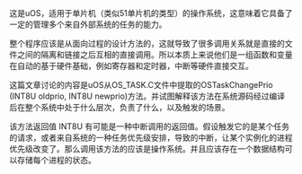 这是uOS，适用于单片机（类似51单片机的类型）的操作系统，这意味着它具备了一定的管理多个来自外部系统的任务的能力。

整个程序应该是从面向过程的设计方法的，这就导致了很多调用关系就是直接的文件之间的隔离和链接之后互相的直接调用。所以本质上来说他们是一组函数和变量在自动的基于硬件基础，例如寄存器和定时器，中断等硬件直接交互。

这篇文章讨论的内容是uOS从OS_TASK.C文件中提取的OSTaskChangePrio (INT8U oldprio, INT8U newprio)方法。并试图解释该方法在系统源码经过编译后在整个系统中处于什么层次，负责了什么，以及触发的场景。

该方法返回值 INT8U 有可能是一种中断调用的返回值。假设触发它的是某个任务的请求，或者来自系统的一种任务优先级安排，导致的中断，让某个实例化的进程优先级改变了。那么调用该方法的应该是操作系统。并且应该存在一个数据结构可以存储每个进程的状态。